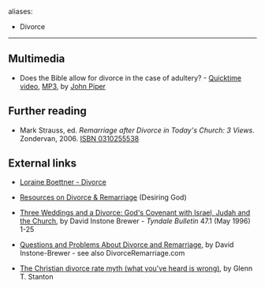 aliases:
- Divorce
---

## Multimedia

-   Does the Bible allow for divorce in the case of adultery? -
    [Quicktime video](http://www.desiringgod.org/download.php?file=http://media.desiringgod.org/video/q_and_a/3482_does_the_bible_allow_for_divorce_in_the_case_of_adultery_high.m4v),
    [MP3](http://www.desiringgod.org/download.php?file=http://media.desiringgod.org/audio/q_and_a/3482_does_the_bible_allow_for_divorce_in_the_case_of_adultery.mp3),
    by [John Piper](John_Piper "John Piper")

## Further reading

-   Mark Strauss, ed.
    *Remarriage after Divorce in Today's Church: 3 Views*. Zondervan,
    2006.
    [ISBN 0310255538](http://www.theopedia.com/Special:BookSources/0310255538)

## External links

-   [Loraine Boettner - Divorce](http://www.evanglibrary.org.uk/members/ref/bot/div/main.htm)
-   [Resources on Divorce & Remarriage](http://www.desiringgod.org/ResourceLibrary/TopicIndex/135_Divorce_and_Remarriage/)
    (Desiring God)
-   [Three Weddings and a Divorce: God's Covenant with Israel, Judah and the Church](http://tyndalehouse.com/tynbul/library/TynBull_1996_47_1_01_Brewer_3WeddingsGodCovenant.pdf),
    by David Instone Brewer - *Tyndale Bulletin* 47.1 (May 1996) 1-25
-   [Questions and Problems About Divorce and Remarriage](http://divorceremarriage.blogspot.com/),
    by David Instone-Brewer - see also DivorceRemarriage.com

-   [The Christian divorce rate myth (what you've heard is wrong)](http://www.bpnews.net/BPnews.asp?ID=34656),
    by Glenn T. Stanton



